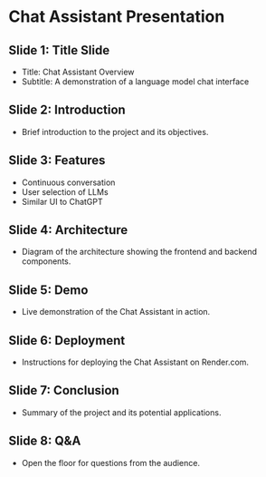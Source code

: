 # Chat Assistant Presentation

## Slide 1: Title Slide
- Title: Chat Assistant Overview
- Subtitle: A demonstration of a language model chat interface

## Slide 2: Introduction
- Brief introduction to the project and its objectives.

## Slide 3: Features
- Continuous conversation
- User selection of LLMs
- Similar UI to ChatGPT

## Slide 4: Architecture
- Diagram of the architecture showing the frontend and backend components.

## Slide 5: Demo
- Live demonstration of the Chat Assistant in action.

## Slide 6: Deployment
- Instructions for deploying the Chat Assistant on Render.com.

## Slide 7: Conclusion
- Summary of the project and its potential applications.

## Slide 8: Q&A
- Open the floor for questions from the audience.